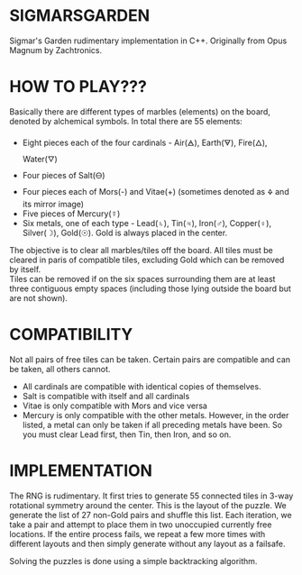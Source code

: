 # SIGMARSGARDEN
Sigmar's Garden rudimentary implementation in C++. Originally from Opus Magnum by Zachtronics.

# HOW TO PLAY???
Basically there are different types of marbles (elements) on the board, denoted by alchemical symbols. In total there are 55 elements:

- Eight pieces each of the four cardinals - Air(🜁), Earth(🜃), Fire(🜂), Water(🜄)
- Four pieces of Salt(🜔)
- Four pieces each of Mors(-) and Vitae(+) (sometimes denoted as 🜍 and its mirror image)
- Five pieces of Mercury(☿)
- Six metals, one of each type - Lead(♄), Tin(♃), Iron(♂), Copper(♀), Silver(☽), Gold(☉). Gold is always placed in the center.

The objective is to clear all marbles/tiles off the board. All tiles must be cleared in paris of compatible tiles, excluding Gold which can be removed by itself.<br/>
Tiles can be removed if on the six spaces surrounding them are at least three contiguous empty spaces (including those lying outside the board but are not shown).<br/>

# COMPATIBILITY

Not all pairs of free tiles can be taken. Certain pairs are compatible and can be taken, all others cannot.

- All cardinals are compatible with identical copies of themselves.
- Salt is compatible with itself and all cardinals
- Vitae is only compatible with Mors and vice versa
- Mercury is only compatible with the other metals. However, in the order listed, a metal can only be taken if all preceding metals have been. So you must clear Lead first, then Tin, then Iron, and so on.

# IMPLEMENTATION

The RNG is rudimentary. It first tries to generate 55 connected tiles in 3-way rotational symmetry around the center. This is the layout of the puzzle. We generate the list of 27 non-Gold pairs and shuffle this list. Each iteration, we take a pair and attempt to place them in two unoccupied currently free locations. If the entire process fails, we repeat a few more times with different layouts and then simply generate without any layout as a failsafe.

Solving the puzzles is done using a simple backtracking algorithm.
